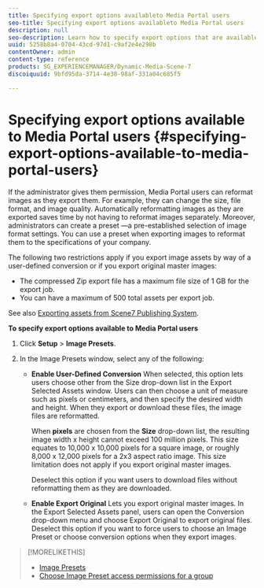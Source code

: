 ```yaml
---
title: Specifying export options availableto Media Portal users
seo-title: Specifying export options availableto Media Portal users
description: null
seo-description: Learn how to specify export options that are available to Media Portal users.
uuid: 5258b8a4-0704-43cd-97d1-c9af2e4e298b
contentOwner: admin
content-type: reference
products: SG_EXPERIENCEMANAGER/Dynamic-Media-Scene-7
discoiquuid: 9bfd95da-3714-4e38-98af-331a04c685f5

---
```


# Specifying export options available to Media Portal users {#specifying-export-options-available-to-media-portal-users}

If the administrator gives them permission, Media Portal users can reformat images as they export them. For example, they can change the size, file format, and image quality. Automatically reformatting images as they are exported saves time by not having to reformat images separately. Moreover, administrators can create a preset —a pre-established selection of image format settings. You can use a preset when exporting images to reformat them to the specifications of your company.

The following two restrictions apply if you export image assets by way of a user-defined conversion or if you export original master images:

* The compressed Zip export file has a maximum file size of 1 GB for the export job.
* You can have a maximum of 500 total assets per export job.

See also [Exporting assets from Scene7 Publishing System](exporting-assets-scene7-publishing-system.md#exporting_assets_from_scene7_publishing_system).

**To specify export options available to Media Portal users**

1. Click **Setup** &gt; **Image Presets**.
1. In the Image Presets window, select any of the following:

   * **Enable User-Defined Conversion**
   When selected, this option lets users choose other from the Size drop-down list in the Export Selected Assets window. Users can then choose a unit of measure such as pixels or centimeters, and then specify the desired width and height. When they export or download these files, the image files are reformatted.

        When **pixels** are chosen from the **Size**
   drop-down list, the resulting image width x height cannot exceed 100 million pixels. This size equates to 10,000 x 10,000 pixels for a square image, or roughly 8,000 x 12,000 pixels for a 2x3 aspect ratio image. This size limitation does not apply if you export original master images.

        Deselect this option if you want users to download files without reformatting them as they are downloaded.

   * **Enable Export Original**
   Lets you export original master images. In the Export Selected Assets panel, users can open the Conversion drop-down menu and choose Export Original to export original files. Deselect this option if you want to force users to choose an Image Preset or choose conversion options when they export images.

>[!MORELIKETHIS]
>
>* [Image Presets](application-setup.md#image_presets)
>* [Choose Image Preset access permissions for a group](creating-media-portal-groups.md#choosing_image_preset_access_permissions_for_a_group)
